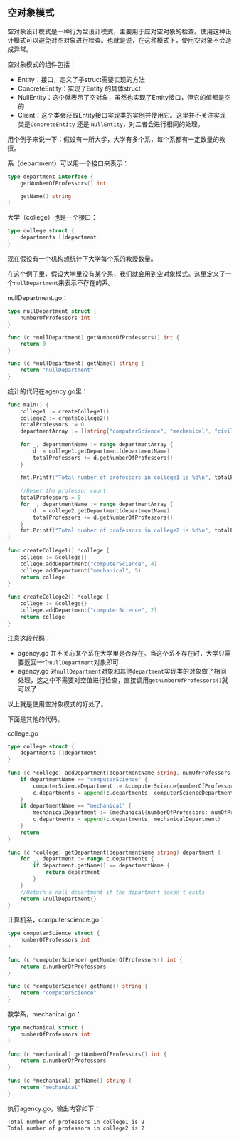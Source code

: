 ## 空对象模式

空对象设计模式是一种行为型设计模式，主要用于应对空对象的检查。使用这种设计模式可以避免对空对象进行检查。也就是说，在这种模式下，使用空对象不会造成异常。

空对象模式的组件包括：

- Entity：接口，定义了子struct需要实现的方法
- ConcreteEntity：实现了Entity 的具体struct
- NullEntity：这个就表示了空对象，虽然也实现了Entity接口，但它的值都是空的
- Client：这个类会获取Entity接口实现类的实例并使用它。这里并不关注实现类是`ConcreteEntity` 还是 `NullEntity`，对二者会进行相同的处理。

用个例子来说一下：假设有一所大学，大学有多个系，每个系都有一定数量的教授。

系（department）可以用一个接口来表示：

```go
type department interface {
    getNumberOfProfessors() int

    getName() string
}
```

大学（college）也是一个接口：

```go
type college struct {
    departments []department
}
```

现在假设有一个机构想统计下大学每个系的教授数量。

在这个例子里，假设大学里没有某个系，我们就会用到空对象模式。这里定义了一个`nullDepartment`来表示不存在的系。

nullDepartment.go：

```go
type nullDepartment struct {
    numberOfProfessors int
}

func (c *nullDepartment) getNumberOfProfessors() int {
    return 0
}

func (c *nullDepartment) getName() string {
    return "nullDepartment"
}
```

统计的代码在agency.go里：

```go
func main() {
    college1 := createCollege1()
    college2 := createCollege2()
    totalProfessors := 0
    departmentArray := []string{"computerScience", "mechanical", "civil", "electronics"}
 
    for _, departmentName := range departmentArray {
        d := college1.getDepartment(departmentName)
        totalProfessors += d.getNumberOfProfessors()
    }
 
    fmt.Printf("Total number of professors in college1 is %d\n", totalProfessors)
 
    //Reset the professor count
    totalProfessors = 0
    for _, departmentName := range departmentArray {
        d := college2.getDepartment(departmentName)
        totalProfessors += d.getNumberOfProfessors()
    }
    fmt.Printf("Total number of professors in college2 is %d\n", totalProfessors)
}
 
func createCollege1() *college {
    college := &college{}
    college.addDepartment("computerScience", 4)
    college.addDepartment("mechanical", 5)
    return college
}
 
func createCollege2() *college {
    college := &college{}
    college.addDepartment("computerScience", 2)
    return college
}
```

注意这段代码：

- agency.go 并不关心某个系在大学里是否存在。当这个系不存在时，大学只需要返回一个`nullDepartment`对象即可
- agency.go 对`nullDepartment`对象和其他`department`实现类的对象做了相同处理，这之中不需要对空值进行检查，直接调用`getNumberOfProfessors()`就可以了

以上就是使用空对象模式的好处了。

下面是其他的代码。

college.go

```go
type college struct {
    departments []department
}
 
func (c *college) addDepartment(departmentName string, numOfProfessors int) {
    if departmentName == "computerScience" {
        computerScienceDepartment := &computerScience{numberOfProfessors: numOfProfessors}
        c.departments = append(c.departments, computerScienceDepartment)
    }
    if departmentName == "mechanical" {
        mechanicalDepartment := &mechanical{numberOfProfessors: numOfProfessors}
        c.departments = append(c.departments, mechanicalDepartment)
    }
    return
}
 
func (c *college) getDepartment(departmentName string) department {
    for _, department := range c.departments {
        if department.getName() == departmentName {
            return department
        }
    }
    //Return a null department if the department doesn't exits
    return &nullDepartment{}
}
```

计算机系，computerscience.go：

```go
type computerScience struct {
    numberOfProfessors int
}
 
func (c *computerScience) getNumberOfProfessors() int {
    return c.numberOfProfessors
}
 
func (c *computerScience) getName() string {
    return "computerScience"
}
```

数学系，mechanical.go：

```go
type mechanical struct {
    numberOfProfessors int
}
 
func (c *mechanical) getNumberOfProfessors() int {
    return c.numberOfProfessors
}
 
func (c *mechanical) getName() string {
    return "mechanical"
}
```

执行agency.go，输出内容如下：

```
Total number of professors in college1 is 9
Total number of professors in college2 is 2
```

